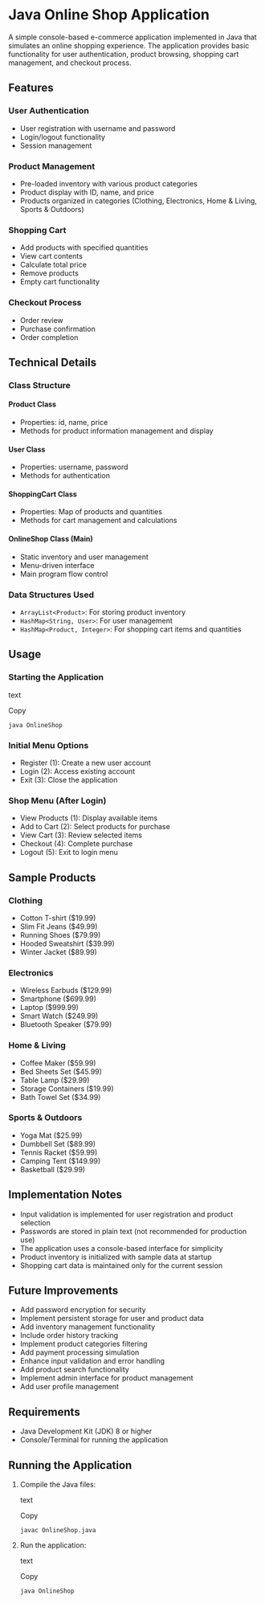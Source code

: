 
# Java Online Shop Application

A simple console-based e-commerce application implemented in Java that simulates an online shopping experience. The application provides basic functionality for user authentication, product browsing, shopping cart management, and checkout process.

## Features

### User Authentication

-   User registration with username and password
-   Login/logout functionality
-   Session management

### Product Management

-   Pre-loaded inventory with various product categories
-   Product display with ID, name, and price
-   Products organized in categories (Clothing, Electronics, Home & Living, Sports & Outdoors)

### Shopping Cart

-   Add products with specified quantities
-   View cart contents
-   Calculate total price
-   Remove products
-   Empty cart functionality

### Checkout Process

-   Order review
-   Purchase confirmation
-   Order completion

## Technical Details

### Class Structure

#### Product Class

-   Properties: id, name, price
-   Methods for product information management and display

#### User Class

-   Properties: username, password
-   Methods for authentication

#### ShoppingCart Class

-   Properties: Map of products and quantities
-   Methods for cart management and calculations

#### OnlineShop Class (Main)

-   Static inventory and user management
-   Menu-driven interface
-   Main program flow control

### Data Structures Used

-   `ArrayList<Product>`: For storing product inventory
-   `HashMap<String, User>`: For user management
-   `HashMap<Product, Integer>`: For shopping cart items and quantities

## Usage

### Starting the Application

text

Copy

```
java OnlineShop

```

### Initial Menu Options

-   Register (1): Create a new user account
-   Login (2): Access existing account
-   Exit (3): Close the application

### Shop Menu (After Login)

-   View Products (1): Display available items
-   Add to Cart (2): Select products for purchase
-   View Cart (3): Review selected items
-   Checkout (4): Complete purchase
-   Logout (5): Exit to login menu

## Sample Products

### Clothing

-   Cotton T-shirt ($19.99)
-   Slim Fit Jeans ($49.99)
-   Running Shoes ($79.99)
-   Hooded Sweatshirt ($39.99)
-   Winter Jacket ($89.99)

### Electronics

-   Wireless Earbuds ($129.99)
-   Smartphone ($699.99)
-   Laptop ($999.99)
-   Smart Watch ($249.99)
-   Bluetooth Speaker ($79.99)

### Home & Living

-   Coffee Maker ($59.99)
-   Bed Sheets Set ($45.99)
-   Table Lamp ($29.99)
-   Storage Containers ($19.99)
-   Bath Towel Set ($34.99)

### Sports & Outdoors

-   Yoga Mat ($25.99)
-   Dumbbell Set ($89.99)
-   Tennis Racket ($59.99)
-   Camping Tent ($149.99)
-   Basketball ($29.99)

## Implementation Notes

-   Input validation is implemented for user registration and product selection
-   Passwords are stored in plain text (not recommended for production use)
-   The application uses a console-based interface for simplicity
-   Product inventory is initialized with sample data at startup
-   Shopping cart data is maintained only for the current session

## Future Improvements

-   Add password encryption for security
-   Implement persistent storage for user and product data
-   Add inventory management functionality
-   Include order history tracking
-   Implement product categories filtering
-   Add payment processing simulation
-   Enhance input validation and error handling
-   Add product search functionality
-   Implement admin interface for product management
-   Add user profile management

## Requirements

-   Java Development Kit (JDK) 8 or higher
-   Console/Terminal for running the application

## Running the Application

1.  Compile the Java files:
    
    text
    
    Copy
    
    ```
    javac OnlineShop.java
    
    ```
    
2.  Run the application:
    
    text
    
    Copy
    
    ```
    java OnlineShop
    ```
